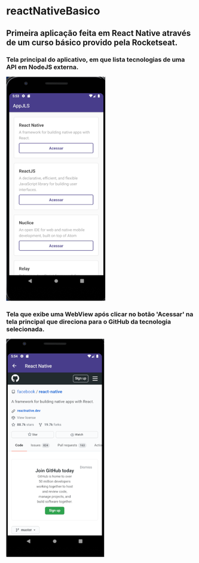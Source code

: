 # reactNativeBasico
## Primeira aplicação feita em React Native através de um curso básico provido pela Rocketseat.

### Tela principal do aplicativo, em que lista tecnologias de uma API em NodeJS externa.
<img src="images/print_tela_main.png">

### Tela que exibe uma WebView após clicar no botão 'Acessar' na tela principal que direciona para o GitHub da tecnologia selecionada.
<img src="images/print_tela_webview.png">


